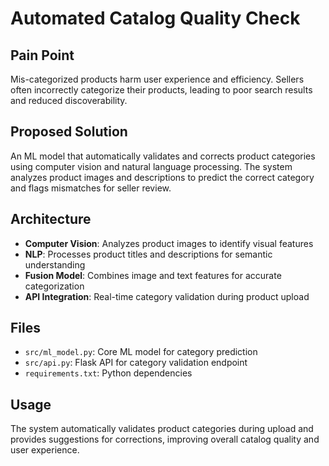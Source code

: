 # Automated Catalog Quality Check

## Pain Point
Mis-categorized products harm user experience and efficiency. Sellers often incorrectly categorize their products, leading to poor search results and reduced discoverability.

## Proposed Solution
An ML model that automatically validates and corrects product categories using computer vision and natural language processing. The system analyzes product images and descriptions to predict the correct category and flags mismatches for seller review.

## Architecture
- **Computer Vision**: Analyzes product images to identify visual features
- **NLP**: Processes product titles and descriptions for semantic understanding
- **Fusion Model**: Combines image and text features for accurate categorization
- **API Integration**: Real-time category validation during product upload

## Files
- `src/ml_model.py`: Core ML model for category prediction
- `src/api.py`: Flask API for category validation endpoint
- `requirements.txt`: Python dependencies

## Usage
The system automatically validates product categories during upload and provides suggestions for corrections, improving overall catalog quality and user experience.
